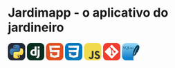 # Jardimapp - o aplicativo do jardineiro
<div style = "display flex; gap: 15px; align-itens: center;"> 
<div style = "display flex; gap: 15px; align-itens: center;">
    <img src="https://raw.githubusercontent.com/tandpfun/skill-icons/refs/heads/main/icons/Python-Dark.svg" alt="logo python" width=40px> 
    <img src="https://raw.githubusercontent.com/tandpfun/skill-icons/refs/heads/main/icons/Django.svg" width=40px> 
    <img src="https://raw.githubusercontent.com/tandpfun/skill-icons/refs/heads/main/icons/HTML.svg" width=40px> 
    <img src="https://raw.githubusercontent.com/tandpfun/skill-icons/refs/heads/main/icons/CSS.svg" width=40px> 
    <img src="https://raw.githubusercontent.com/tandpfun/skill-icons/refs/heads/main/icons/JavaScript.svg" width=40px> 
    <img src="https://raw.githubusercontent.com/tandpfun/skill-icons/refs/heads/main/icons/Git.svg" width=40px>
    <img src="https://raw.githubusercontent.com/tandpfun/skill-icons/refs/heads/main/icons/SQLite.svg" width=40px>
</div>



